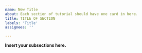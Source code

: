 ```yaml
---
name: New Title
about: Each section of tutorial should have one card in here.
title: TITLE OF SECTION
labels: 'Title'
assignees: ''

---
```


**Insert your subsections here.**
